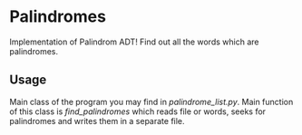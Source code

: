 # Palindromes
Implementation of Palindrom ADT! Find out all the words which are palindromes.
## Usage
Main class of the program you may find in *palindrome_list.py*. Main function 
of this class is *find_palindromes* which reads file or words, seeks for palindromes 
and writes them in a separate file.
